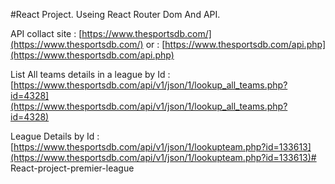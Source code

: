 #React Project. Useing React Router Dom And API. 


API collact site : [https://www.thesportsdb.com/](https://www.thesportsdb.com/)
or : [https://www.thesportsdb.com/api.php](https://www.thesportsdb.com/api.php)


List All teams details in a league by Id : 
[https://www.thesportsdb.com/api/v1/json/1/lookup_all_teams.php?id=4328](https://www.thesportsdb.com/api/v1/json/1/lookup_all_teams.php?id=4328)

League Details by Id :
[https://www.thesportsdb.com/api/v1/json/1/lookupteam.php?id=133613](https://www.thesportsdb.com/api/v1/json/1/lookupteam.php?id=133613)# React-project-premier-league
